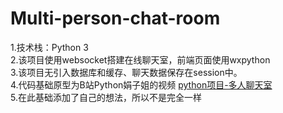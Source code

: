 # Multi-person-chat-room
1.技术栈：Python 3  
2.该项目使用websocket搭建在线聊天室，前端页面使用wxpython  
3.该项目无引入数据库和缓存、聊天数据保存在session中。  
4.代码基础原型为B站Python娟子姐的视频 [python项目-多人聊天室](https://www.bilibili.com/video/BV1pRq9YxEbR?spm_id_from=333.788.videopod.episodes&vd_source=94fd145a43c41c5c42a7caebabc49adb)  
5.在此基础添加了自己的想法，所以不是完全一样 
